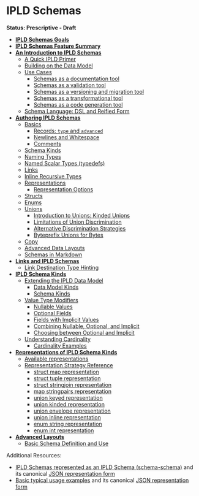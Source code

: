 IPLD Schemas
============

**Status: Prescriptive - Draft**

* **[IPLD Schemas Goals](./goals.md)**
* **[IPLD Schemas Feature Summary](./feature-summary.md)**
* **[An Introduction to IPLD Schemas](./introduction.md)**
  * [A Quick IPLD Primer](./introduction.md#a-quick-ipld-primer)
  * [Building on the Data Model](./introduction.md#building-on-the-data-model)
  * [Use Cases](./introduction.md#use-cases)
    * [Schemas as a documentation tool](./introduction.md#schemas-as-a-documentation-tool)
    * [Schemas as a validation tool](./introduction.md#schemas-as-a-validation-tool)
    * [Schemas as a versioning and migration tool](./introduction.md#schemas-as-a-versioning-and-migration-tool)
    * [Schemas as a transformational tool](./introduction.md#schemas-as-a-transformational-tool)
    * [Schemas as a code generation tool](./introduction.md#schemas-as-a-code-generation-tool)
  * [Schema Language: DSL and Reified Form](./introduction.md#schema-language-dsl-and-reified-form)
* **[Authoring IPLD Schemas](./authoring-guide.md)**
  * [Basics](./authoring-guide.md#basics)
    * [Records: `type` and `advanced`](./authoring-guide.md#records-type-and-advanced)
    * [Newlines and Whitespace](./authoring-guide.md#newlines-and-whitespace)
    * [Comments](./authoring-guide.md#comments)
  * [Schema Kinds](./authoring-guide.md#schema-kinds)
  * [Naming Types](./authoring-guide.md#naming-types)
  * [Named Scalar Types (typedefs)](./authoring-guide.md#named-scalar-types-typedefs)
  * [Links](./authoring-guide.md#links)
  * [Inline Recursive Types](./authoring-guide.md#inline-recursive-types)
  * [Representations](./authoring-guide.md#representations)
    * [Representation Options](./authoring-guide.md#representation-options)
  * [Structs](./authoring-guide.md#structs)
  * [Enums](./authoring-guide.md#enums)
  * [Unions](./authoring-guide.md#unions)
    * [Introduction to Unions: Kinded Unions](./authoring-guide.md#introduction-to-unions-kinded-unions)
    * [Limitations of Union Discrimination](./authoring-guide.md#limitations-of-union-discrimination)
    * [Alternative Discrimination Strategies](./authoring-guide.md#alternative-discrimination-strategies)
    * [Byteprefix Unions for Bytes](./authoring-guide.md#byteprefix-unions-for-bytes)
  * [Copy](./authoring-guide.md#copy)
  * [Advanced Data Layouts](./authoring-guide.md#advanced-data-layouts)
  * [Schemas in Markdown](./authoring-guide.md#schemas-in-markdown)
* **[Links and IPLD Schemas](./links.md)**
  * [Link Destination Type Hinting](./links.md#Link-destination-type-hinting)
* **[IPLD Schema Kinds](./schema-kinds.md)**
  * [Extending the IPLD Data Model](./schema-kinds.md#Extending-the-IPLD-Data-Model)
    * [Data Model Kinds](./schema-kinds.md#Data-Model-Kinds)
    * [Schema Kinds](./schema-kinds.md#Schema-Kinds)
  * [Value Type Modifiers](./schema-kinds.md#Value-Type-Modifiers)
    * [Nullable Values](./schema-kinds.md#Nullable-Values)
    * [Optional Fields](./schema-kinds.md#Optional-Fields)
    * [Fields with Implicit Values](./schema-kinds.md#Fields-with-Implicit-Values)
    * [Combining Nullable, Optional, and Implicit](./schema-kinds.md#Combining-Nullable-Optional-and-Implicit)
    * [Choosing between Optional and Implicit](./schema-kinds.md#Choosing-between-Optional-and-Implicit)
  * [Understanding Cardinality](./schema-kinds.md#Understanding-Cardinality)
    * [Cardinality Examples](./schema-kinds.md#Cardinality-Examples)
* **[Representations of IPLD Schema Kinds](./representations.md)**
  * [Available representations](./representations.md#Available-representations)
  * [Representation Strategy Reference](./representations.md#Representation-Strategy-Reference)
    * [struct map representation](./representations.md#struct-map-representation)
    * [struct tuple representation](./representations.md#struct-tuple-representation)
    * [struct stringjoin representation](./representations.md#struct-stringjoin-representation)
    * [map stringpairs representation](./representations.md#map-stringpairs-representation)
    * [union keyed representation](./representations.md#union-keyed-representation)
    * [union kinded representation](./representations.md#union-kinded-representation)
    * [union envelope representation](./representations.md#union-envelope-representation)
    * [union inline representation](./representations.md#union-inline-representation)
    * [enum string representation](./representations.md#enum-string-representation)
    * [enum int representation](./representations.md#enum-int-representation)
* **[Advanced Layouts](./advanced-layouts.md)**
  * [Basic Schema Definition and Use](./advanced-layouts.md#Basic-schema-definition-and-use)

Additional Resources:

* [IPLD Schemas represented as an IPLD Schema (schema-schema)](schema-schema.ipldsch) and its canonical [JSON representation form](schema-schema.ipldsch.json)
* [Basic typical usage examples](examples.ipldsch) and its canonical [JSON representation form](examples.ipldsch.json)
